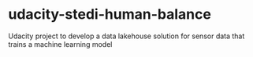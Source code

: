 # udacity-stedi-human-balance
Udacity project to develop a data lakehouse solution for sensor data that trains a machine learning model

